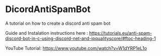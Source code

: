 # DicordAntiSpamBot
A tutorial on how to create a discord anti spam bot

Guide and Instalation instructions here : https://tutorials.eu/anti-spam-discord-bot-in-c-using-discord-net-and-ipqualityscore/#ftoc-heading-1

YouTube Tutorial: https://www.youtube.com/watch?v=W1dYRP1eL1o

